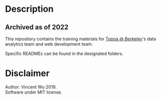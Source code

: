 # Description

## Archived as of 2022

This repository contains the training materials for [Toppa @ Berkeley](https://toppa.berkeley.edu/)'s data analytics team and web development team.

Specific READMEs can be found in the designated folders.

# Disclaimer
Author: Vincent Wu 2019.  
Software under MIT license.  
